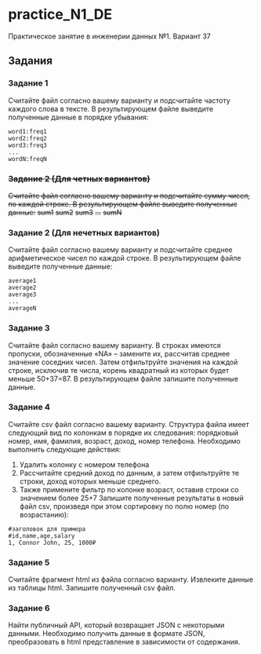# practice_N1_DE
Практическое занятие в инженерии данных №1.
Вариант 37
## Задания
### Задание 1
Считайте файл согласно вашему варианту и подсчитайте частоту каждого слова в тексте. В результирующем файле выведите полученные данные в порядке убывания:
```
word1:freq1
word2:freq2
word3:freq3
...
wordN:freqN
```
### ~~Задание 2 (Для четных вариантов)~~
~~Считайте файл согласно вашему варианту и подсчитайте сумму чисел, по каждой строке. В результирующем файле выведите полученные данные:~~
~~sum1~~
~~sum2~~
~~sum3~~
~~...~~
~~sumN~~
### Задание 2 (Для нечетных вариантов)
Считайте файл согласно вашему варианту и подсчитайте среднее арифметическое чисел по каждой строке. В результирующем файле выведите полученные данные:
```
average1
average2
average3
...
averageN
```
### Задание 3
Считайте файл согласно вашему варианту. В строках имеются пропуски, обозначенные «NA» – замените их, рассчитав среднее значение соседних чисел. Затем отфильтруйте значения на каждой строке, исключив те числа, корень квадратный из которых будет меньше 50+37=87. В результирующем файле запишите полученные данные.
### Задание 4
Считайте csv файл согласно вашему варианту. Структура файла имеет следующий вид по колонкам в порядке их следования: порядковый номер, имя, фамилия, возраст, доход, номер телефона.
Необходимо выполнить следующие действия:
1)	Удалить колонку с номером телефона
2)	Рассчитайте средний доход по данным, а затем отфильтруйте те строки, доход которых меньше среднего.
3)	Также примените фильтр по колонке возраст, оставив строки со значением более 25+7
Запишите полученные результаты в новый файл csv, произведя при этом сортировку по полю номер (по возрастанию):
```
#заголовок для примера
#id,name,age,salary
1, Connor John, 25, 1000₽
```
### Задание 5
Считайте фрагмент html из файла согласно варианту. Извлеките данные из таблицы html. Запишите полученный csv файл.
### Задание 6
Найти публичный API, который возвращает JSON с некоторыми данными. Необходимо получить данные в формате JSON, преобразовать в html представление в зависимости от содержания.
